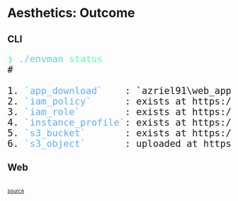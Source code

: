 # Aesthetics: Outcome

## CLI

<div style="font-size: 1.5em;">

<pre class="terminal">
<span style='color:#5fffaf'>❯</span> <span style='color:#5fcfdf'>./envman</span> <span style='color:#5fffaf'>status</span>
# <span style='color:#ffffff'>States Current</span>

1. <span style='color:#5fafff'>`app_download`</span>    : `azriel91\web_app\0.1.1\web_app.tar` containing 6492160 bytes, ETag: "0x8DAEA1931AF89EE"
2. <span style='color:#5fafff'>`iam_policy`</span>      : exists at https://console.aws.amazon.com/iam/home#/policies/arn:aws:iam::140353555758:policy/demo_1
3. <span style='color:#5fafff'>`iam_role`</span>        : exists at https://console.aws.amazon.com/iamv2/home#/roles/details/demo_1 with policy attached
4. <span style='color:#5fafff'>`instance_profile`</span>: exists at https://console.aws.amazon.com/iamv2/home#/roles/details/demo_1 associated with same named role
5. <span style='color:#5fafff'>`s3_bucket`</span>       : exists at https://s3.console.aws.amazon.com/s3/buckets/azrielh-peace-envman-demo-1
6. <span style='color:#5fafff'>`s3_object`</span>       : uploaded at https://s3.console.aws.amazon.com/s3/object/azrielh-peace-envman-demo-1?prefix=web_app.tar (MD5: 66e1cfaf498426ad444257d765c0766a)
</pre>

</div>

## Web

<object
    type="image/svg+xml"
    data="aesthetics_outcome/web_example.svg"
    width="800"
    /></object>
<br/>
<small><a href="https://azriel.im/dot_ix/#src=OYJwhgDgFg+gzgFwJ4BsCmAuABAIwPYAeAUACYCWIaAxgmXgHbYBuaItVYKRZAtmMGjjYA3gF8iUMqzAgqUJBiJYsoPAFcIMLWTA9Fy5ao1aYOniaObt9RGHpU0WiCDwAzMuiFKDhl8e26Fn5WpjYIdg5OLu6eJhBgCLAmJiRoPHhaAIwi4j6WJmZB6iEQeChkVFJePr7FBYFa+U5lFVVxCUnJMKnpWTnetf6mDTBNMC6e+jVjhY3BJhOC7YldWj0ZMNlYYt5jcADMU4MhB8udyWAAXiBSKEkQaGCRMGj0THz0a2kb2QMGe-szqsYFcbmg7k5Hs9Xu87F9epsgasAO5oHBaSBWcIgfrKKB4RDA4BkRJqdEwKh4PR-fGE1bE0nkynmJwdExQBAICBwekkqBkrTMjHXW4ATkyWlR5MxWko6DAcCW3TwyPoKDwYBIWgADFk9TApRiIFiZLisLSEMD1Rw7gSEEdzXarXgbRakV1QWKJQa0UarLrEYHDSDjVpsf16HhUjB6LpBFMZrpsABJACCAFldvMAizRtnQrZ7I4YM43B541hk2EImgsAAFaLluBZuo5opDMjVotRMuxVkrVbrPpYQC8G4BdnawQ8yLY7IzGpXKlQrdZaS+bx3qufnq7a-fOKW+w-Hk8P043bbmrfGZQrACUb+uVPnZnmr4seXvgUPNthAHwbgCPdk9ejPJ8rwObAAGV9hnE5AU-VZPXBe4oWLGEPnhH4-0AYr2sEQu4AFoHieNB8LQux8PWfCQIBd0LhFJDIWIrQyM+bpD0DEs2RRX0QxNHFR0AEZ2sENTEADpsW8N1eUZQUqWwQAeDcABH2VD5MlROZSSnWk-kmSpd0OS5D9kgZHTZJZPDxUlHiZXGcFHkVD8SBVNUNS1GAA29b1gxs8NzU5bkMAAekCky1OZQKLMyQKRONQK5XswRAqc1V1U1QLtVEzJMui30xIkvEtK6a1OAtbAR0Abp2sGK21EE0ukipdErCviAcPXolBLJ9aVQ3c-UvOsnrfJHITIoAHRiiBRoyrLMnG3LjXEmQiEjaNUjgKghG2cQVscb4ACsyE2nYdtMPgBCO8Q0BIc6pikhrXUKmj4LasEIRLFDmLedC2IRX5lHwx16uSaqLW8AGns41q6Ne5CmJeL64R+n46stVYQce5853zBdWiVSH9wwvowcB1H7qa2r-tA2ct2xnc8ZagmkayFHnQe+rExpt8H1og9fqmAG7uBxqaoQYmOfbEJ3x5wnNhZtHhbu8XLw7LtnlLGJ6a4rpvz+rABcKoW2dFymldfFXCzVxs+3xr92JAgB+EnWfJ0nBYsVTdNzBn2X8oz3Zkik9JBdrOu8nr4oVJVkpczUdT6qzur4hY0AARzUQRjawbB9aB-3TMDr2tYM7ltIFAvhVe0OBqsCOHLWZzUrcjz9TDvi-hz0nDZd7xHbdrR0fq72EJD-rE7jwNR79MMZHZA287LoVnuLv3Gg9syK69BOp9s+U6+VFLXPHzyt946eQGTuBShsNBvGzp3S89-TfYf9fg8ryfT53hLHIbw-eonk+Pklo+A7s7EW0s36by6tvZuQZq5nx7vfMm4DnrQyga3I+Ld4EwGxBLEwpxUEmDwrDaECNWI6wgRgnBwCs56yQV3FBNth7v0AT1WBH8gEgHblTWCEDiGMVIbCchdtKHYIkldAQbF1oXSIOEYA1QsByNPtHRu2AADkAB1NEWBUzGmwAAMXLFgAAIr-TUajvBKMKDjKgCgsCaO0boiAKZdD1lXEgCxygrGBEWOorROAdF6MrK4+86BPGKP4AWcI3Z1blj8Y4oJVYLa1gbL2NA4SlGnBwGoKgABrNA9p7H+MCc4rAUEsAACEcn5IQBkyJpw8A4D2tQQpDiAlOMgvsLAAB5JpLSLFWIQGkBRmTATZLyQU-m9CTAD0zuDfMBCmEvVuCQ1CZCZYgVAfLI2eCtCLKHsshi704YsQ2ZYyJ1j3FTL7jAWZYtMacyGDY3cSzkg62Jjc2ZuzhiPJKHTIyBy3l23OcAH5150DXLnv3BWdp7lXhfGMKWhCzmU0+TC9mDzvlItebzZGXiLmq0cLEiFHyoW3PRXMnhm5vmdmST2DWAKtZAt+qS3O0KdnKxCAi58hL6VNgge8-FoKZQqNcpCtlow17lyXs-LooVH6QPBFXMeX9I4-wPrHf+x9oGf3ynQtFHKcUbyVRwth8cdWcNZZ3GZFLZ4Svla-JZy8X7Ssiqwmudk1X1w1U3c1VDcGylTunCm+qyVfORYqjqpr-R+rETPLQNyHXSqdbK4yUrF5uoteHT1e9RWavYe6s+F8r6KhBfAQEjTmk0HFda9lLs+Ej0LVqrBKq9XzLAnBI1kbVmfSERs0RraaFbOQXdQFRDG1ZpjQAydRbOX4M7WO41b0iKCO+hQiN-qlqZOQLEVwLo1AjPqWM6pkyaRhttXOvZC6mXjphgItZfamY-j+MoJgh0yA4A8CSOxb64AfvQC+3C9BeAJEwPYgA2ogFw+SKIKnxK4VwioED4XSCwTYPJyj0EeOfTs7hgNDIALrhJ8HAKAkBHCUnVPxHAKB06Aag3gfJ8Ad1gZIHBmQ4AFDagADQABYeOZG4wAJm44JkT4m+PCe4wADik0JnjABWbU9GEDQccKRzUjhIwgD4CgdRAA2bU2piMGBiCgeAZHozad0+opTxmy2XMXAoM9Erw1my5VjK8zzNZQ1xUTGoWBf0fq-cgZg76aM3wC3YEDQz1GQdU4xkibHSNuEQwUlDeA0OZAw52bDoQ8MkjQER+jZGHiByo9gGjdGAsMaY4gVArH2MgE4xgHj-HRNSbE3JyTInZPicU8pmrCW6uWa03gHTnADNGZM8oMzFnNMxnGzZ+xdm6mgsKL4lztbyWGtNoi7mEadYOlfeFkLP7wsAai8BvgsWIO1aS3B1LSGMtZZy1hmeuHOyFeKzV0rFGyjjcq7RyLNR7vMYa9gZLZHmtgC43xgTnXusid41JvrwmBsqbU-NqzS3Jv2MM-ZgLc2NM44m3plb02HO8uJZgLbYDFaYsvVEmsfLraLqfbrHwQXP3lFC4Fi7IOfDRZu2BtR8W1OwZSwh57qHHDZdublj79ACuEZm1gDTZXKOA9wMDzHiXwcQsnE1lrbWEcia6xJlHvW5MY6G1jknY2ydTcJzUYno3FtO4py7pRIqzEkAdL3c9hrE3pqDimwyLqM0TqobXKOfvMFwMHefQNacM5-DC3+nn36M--sFwYYXoG4v3cl-BtLyHZf4UoKnwkWUFNvby59-DRW1ca-+xVnX1XQfDfUyxyHxvYete40p0TlukcdfNyPwbXesfIjICQRIcXMgQAID96f+uHce+W2ognau3cLes3jtRq2-iB9cxertmaqEFpndQ5PMAQ8B0XuHkucrQ-mWj9g2P6qY6+unZuu-lAl8DApaPgOeWefO3Ol2NQBet2YuxeUOT26WFegBJacuokdeCu72OGyuX2quJW5G5W2uVWeeygYO9WhuUOHGA+Am8m4+dBo+1u-WQ+U+JG3eBoc+C+EGQmy+q+rB9u7uB+5O2+lOROHg5mG+ghtmIhESoKDSfS1aJ+0ydajC7Ol+2C1+-+3y+yN6S6Pa8Mj666Xa-+6e-OmeZ2YBUBQu12hed23eJeiB5emWcu9eSuKuze+BmuAO1Guudu6+veRuGmMOcO7WXWFuUmVuMmNuzBeuI2++uOQhO+gGe+pOW+x+oAkAUAb6lwIInIIACiO0iopSGUQmCm3g4A9AuShR2AxRpRpBEAmGFYag18mcEi-2YQ4AnYloqQrgYAagKAhSqmnerRgc7RYAnRMiygwx5A583RvR-R2Ae6IAyIMgJA3gUxFACiygp+22bmD++cT+Byzqr+j+QcahKqX+3qP+Ce0as6tk1emcyglWTwuSax10jgPAnY6AnwsxfRhS0EkxbxMAHxaorwExWA8QeSQJUYYGVBSAOCsiUAaQtOygPArAkis+KwOAkc2AgxIO5B8YfwUxaAPRvxmxBg3O5hWAnYkBeeHMx26ubB+JkOeAnIV0MR6mAh8R6i+w0hfB6+7u+ILA-EaiPJLufJsR0Ye6VAB66i-GYpBgZB7uTwtALAUh8ps2Yh2OjuqR6pWAyRjggprAUhu+mpG+UpMp9imQvJpmppSpNAZAqp9i8m8pe2PKdKJYVsBJvhdW-hTkrJqx3pHJcRnuIp1ppBjJApThwpopLeEZC25pm0aicpsZ-BC2ypDpoux+ohKA4hnJIZSmJpOZWp9+UZxpSRtp8Z+6iZVpup+pII9pjpaizpJmrpXm-y9JZBvpLJQyAZa+Ep2ph+MZ7JxZhp0ZYZDJqZkpVZsp45ipaZDZmZ45dZkhFOhZuZC2o5ZZ2Z65U50p1ZS5FZ0Y6ZjZzZfwrZQw74HZjJXZ-pw5EhXJ9iQ5gZI5pZj5s5cZu5FpSZ75k5jgx5i5tZh5A5QhBZ5ZRZG+m5q5YFO5jgCZ6iNZa5xZ-56ip5eQCyhwd5N5PZd5eZW+T5fZQZ0YkFoZupc5n5iZyZOF85KpAFiF95+ZgF4FkZQpW5ruQFMAcFlpB5TF1FGZKF1pexC8ckmFEOk43ZbJz59FeFP5-JG5r5JFKZsl5FM5pFH5f5C5apdFuFh+oF25L5LFUFelZp05XFjFMF9ZNF-F8pBqLsV59uWFElBFxZK5ClVFRF8l+F4phFsFJl35qlv5FlfFXuWlwZOpIV7lBlR+ZlxZnFaiCF0FSFGlTps5f2hB3hdGG0m0AAPkJkQN4AAAL5JICuDgColwBYA7T4TwGPbS5IFOHbB-DagACkBgwgE5iW9htVhS2oAA3FgLkAYDWS1W1dVVLmXtgDyX1QNQNYVWgMVaVYIO1TBggV1S9rWMII1S1coCNXYSteNVgJkPsPplNX8ENdsEtQ9mNUhtUSdcoDNUVSVXGOVaNaXjLk4ZXkGhnA1T4M1a1RdZ1ftb1f1adUZsNf9XtddQdaKNJrdcDcoLNfNU9eDTVWXmtR9UAdfN9QYL9dtcjVdZMlgEDQNcoGdTtRLhDQTfhEJpkDDXDcDXAEwKCmgAQKpmAOomokAA">source</a></small>
